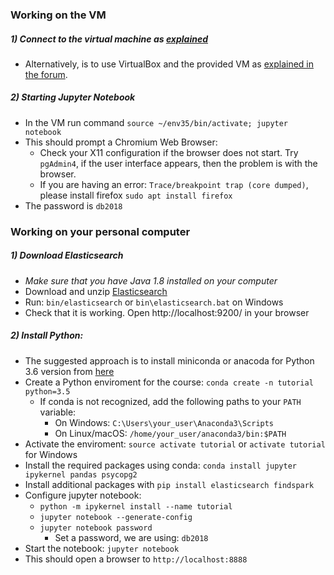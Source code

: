 ### Working on the VM
##### 1) Connect to the virtual machine as [explained](../README.md#using-the-virual-machines-)
- Alternatively, is to use VirtualBox and the provided VM as [explained in the forum](https://mycourses.aalto.fi/mod/forum/discuss.php?d=95344).
##### 2) Starting *Jupyter Notebook*
- In the VM run command `source ~/env35/bin/activate; jupyter notebook`
- This should prompt a Chromium Web Browser:
    - Check your X11 configuration if the browser does not start. Try `pgAdmin4`, if the user interface appears, then the problem is with the browser.
    - If you are having an error: `Trace/breakpoint trap (core dumped)`, please install firefox `sudo apt install firefox`
- The password is `db2018`

### Working on your personal computer
##### 1) Download Elasticsearch
- *Make sure that you have Java 1.8 installed on your computer*
- Download and unzip [Elasticsearch](https://www.elastic.co/downloads/elasticsearch)
- Run: `bin/elasticsearch` or `bin\elasticsearch.bat` on Windows
- Check that it is working. Open http://localhost:9200/ in your browser
##### 2) Install Python:
- The suggested approach is to install miniconda or anacoda for Python 3.6 version from [here](https://anaconda.com/download/)
- Create a Python enviroment for the course: `conda create -n tutorial python=3.5`
    - If conda is not recognized, add the following paths to your `PATH` variable:
        - On Windows: `C:\Users\your_user\Anaconda3\Scripts`
        - On Linux/macOS: `/home/your_user/anaconda3/bin:$PATH`
- Activate the enviroment: `source activate tutorial` or `activate tutorial` for Windows
- Install the required packages using conda: `conda install jupyter ipykernel pandas psycopg2`
- Install additional packages with `pip install elasticsearch findspark`
- Configure jupyter notebook: 
    - `python -m ipykernel install --name tutorial`
    - `jupyter notebook --generate-config`
    - `jupyter notebook password`
        - Set a password, we are using: `db2018`
- Start the notebook: `jupyter notebook`
- This should open a browser to `http://localhost:8888`